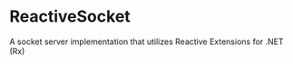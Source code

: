 ReactiveSocket
==============

A socket server implementation that utilizes Reactive Extensions for .NET (Rx)